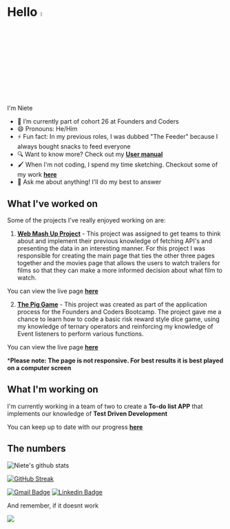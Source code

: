 # Hello <img src="https://media.giphy.com/media/hvRJCLFzcasrR4ia7z/giphy.gif" width="5%">

I'm Niete

- 🌱 I’m currently part of cohort 26 at Founders and Coders
- 😄 Pronouns: He/Him
- ⚡ Fun fact: In my previous roles, I was dubbed "The Feeder" because I always bought snacks to feed everyone
- 🔍 Want to know more? Check out my [**User manual**](https://github.com/fac26/users-manuals/issues/3)
- 🖌️ When I'm not coding, I spend my time sketching. Checkout some of my work [**here**](https://www.instagram.com/nrdigimation/) 
- 💬 Ask me about anything! I'll do my best to answer

## What I've worked on

Some of the projects I've really enjoyed working on are:

1. [**Web Mash Up Project**](https://github.com/fac26/CatsDogsOrMovies) - This project was assigned to get teams to think about and implement their previous knowledge of fetching API's and presenting the data in an interesting manner. For this project I was responsible for creating the main page that ties the other three pages together and the movies page that allows the users to watch trailers for films so that they can make a more informed decision about what film to watch. 

You can view the live page [**here**](https://fac26.github.io/CatsDogsOrMovies/)

2. [**The Pig Game**](https://github.com/Psydwinder/Founders-6-The-Pig-Game) - This project was created as part of the application process for the Founders and Coders Bootcamp. The project gave me a chance to learn how to code a basic risk reward style dice game, using my knowledge of ternary operators and reinforcing my knowledge of Event listeners to perform various functions.

You can view the live page [**here**](https://psydwinder.github.io/Founders-6-The-Pig-Game/)

***Please note: The page is not responsive. For best results it is best played on a computer screen**

## What I'm working on

I'm currently working in a team of two to create a **To-do list APP** that implements our knowledge of **Test Driven Development** 

You can keep up to date with our progress [**here**](https://github.com/fac26/TODO-LIST-Laura-Niete)

## The numbers
![Niete's github stats](https://github-readme-stats.vercel.app/api?username=Psydwinder&theme=dracula&hide=stars,issues)

[![GitHub Streak](https://github-readme-streak-stats.herokuapp.com/?user=Psydwinder&theme=highcontrast)](https://git.io/streak-stats)


[![Gmail Badge](https://img.shields.io/badge/-nieteis@gmail.com-c14438?style=flat&logo=Gmail&logoColor=white)](mailto:nieteis@gmail.com "Connect via Email")
[![Linkedin Badge](https://img.shields.io/badge/-Psydwinder-blue?style=flat-square&logo=Linkedin&logoColor=white&link=https://https://www.linkedin.com/in/nieteratilal//)](https://www.linkedin.com/in/nieteratilal/)

And remember, if it doesnt work

<img src="https://media3.giphy.com/media/rcOlpTCkM1GAE/giphy.gif?cid=ecf05e476tgucmkfyth8qn8uqefih6ja8m0z4uic3ysyco0u&rid=giphy.gif&ct=g">
